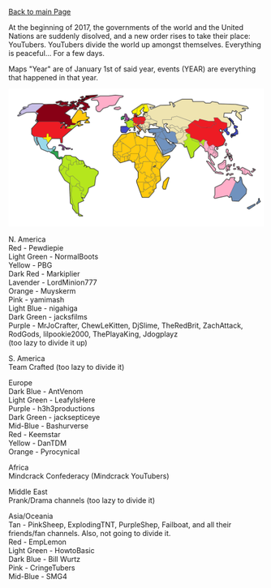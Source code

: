 [Back to main Page](teamcstudios.github.io)

At the beginning of 2017, the governments of the world and the United Nations are suddenly disolved, and a new order rises to take their place: YouTubers. YouTubers divide the world up amongst themselves. Everything is peaceful... For a few days.

Maps "Year"
are of January 1st of said year, events (YEAR)
are everything that happened in that year.

![2017](assets/2017.png)

N. America<br/>
Red - Pewdiepie<br/>
Light Green - NormalBoots<br/>
Yellow - PBG<br/>
Dark Red - Markiplier<br/>
Lavender - LordMinion777<br/>
Orange - Muyskerm<br/>
Pink - yamimash<br/>
Light Blue - nigahiga<br/>
Dark Green - jacksfilms<br/>
Purple - MrJoCrafter, ChewLeKitten, DjSlime, TheRedBrit,
ZachAttack, RodGods, lilpookie2000, ThePlayaKing, Jdogplayz<br/>
(too lazy to divide it up)

S. America<br/>
Team Crafted (too lazy to divide it)<br/>

Europe<br/>
Dark Blue - AntVenom<br/>
Light Green - LeafyIsHere<br/>
Purple - h3h3productions<br/>
Dark Green - jacksepticeye<br/>
Mid-Blue - Bashurverse<br/>
Red - Keemstar<br/>
Yellow - DanTDM<br/>
Orange - Pyrocynical<br/>

Africa<br/>
Mindcrack Confederacy (Mindcrack YouTubers)<br/>

Middle East<br/>
Prank/Drama channels (too lazy to divide it)<br/>

Asia/Oceania<br/>
Tan - PinkSheep, ExplodingTNT, PurpleShep, Failboat,
and all their friends/fan channels. Also, not going to
divide it.<br/>
Red - EmpLemon<br/>
Light Green - HowtoBasic<br/>
Dark Blue - Bill Wurtz<br/>
Pink - CringeTubers<br/>
Mid-Blue - SMG4<br/>
